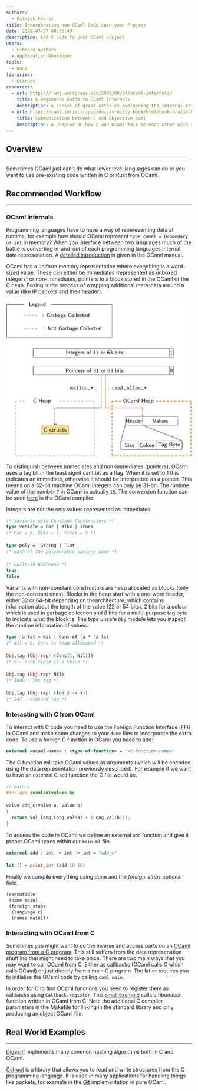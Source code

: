 ```yaml
---
authors:
  - Patrick Ferris
title: Incorporating non-OCaml Code into your Project
date: 2020-07-27 09:35:49
description: Add C code to your OCaml project
users:
  - Library Authors
  - Application Developer
tools:
  - Dune
libraries: 
  - Cstruct
resources: 
  - url: https://rwmj.wordpress.com/2009/08/04/ocaml-internals/
    title: A Beginners Guide to OCaml Internals
    description: A series of great articles explaining the internal respresentation of values in OCaml, useful for understanding things like memory profiling and GC.
  - url: https://caml.inria.fr/pub/docs/oreilly-book/html/book-ora114.html
    title: Communication between C and Objective Caml 
    description: A chapter on how C and OCaml talk to each other with some useful diagrams too
---
```


## Overview

---

Sometimes OCaml just can't do what lower level languages can do or you want to use pre-existing code written in C or Rust from OCaml. 

## Recommended Workflow

---

### OCaml Internals 

Programming languages have to have a way of reperesenting data at runtime, for example how should OCaml represent `type camel = Dromedary of int` in memory? When you interface between two languages much of the battle is converting in-and-out of each programming languages internal data represenation. A [detailed introduction](https://caml.inria.fr/pub/docs/manual-ocaml/intfc.html#s%3Ac-ocaml-datatype-repr) is given in the OCaml manual.

OCaml has a uniform memory representation where everything is a word-sized value. These can either be immediates (represented as unboxed integers) or non-immediates, pointers to a block stored in the OCaml or the C heap. Boxing is the process of wrapping additional meta-data around a value (like IP packets and their header). 

![OCaml runtime data represenation](/images/data-repr.jpg)

To distinguish between immediates and non-immediates (pointers), OCaml uses a tag bit in the least significant bit as a flag. When it is set to 1 this indicates an immediate, otherwise it should be interpretted as a pointer. This means on a 32-bit machine OCaml integers can only be 31-bit. The runtime value of the number `7` in OCaml is actually `15`. The conversion function can be seen [here](https://github.com/ocaml/ocaml/blob/trunk/runtime/caml/mlvalues.h#L75) in the OCaml compiler.

Integers are not the only values represented as immediates. 

```ocaml
(* Variants with Constant Constructors *)
type vehicle = Car | Bike | Truck
(* Car = 0, Bike = 3, Truck = 5 *)

type poly = `String | `Int 
(* Hash of the polymorphic variant name *)

(* Built-in booleans *)
true 
false 
```

Variants with non-constant constructors are heap allocated as blocks (only the non-constant ones). Blocks in the heap start with a one-word header, either 32 or 64-bit depending on thearchitecture, which contains information about the length of the value (22 or 54 bits), 2 bits for a colour which is used in garbage collection and 8 bits for a multi-purpose tag byte to indicate what the block is. The type unsafe `Obj` module lets you inspect the runtime information of values. 

```ocaml
type 'a lst = Nil | Cons of 'a * 'a lst 
(* Nil = 0, Cons is heap allocated *)

Obj.tag (Obj.repr (Cons(1, Nil)))
(* 0 - Each field is a value *)

Obj.tag (Obj.repr Nil) 
(* 1000 - Int tag *)

Obj.tag (Obj.repr (fun x -> x)) 
(* 247 - closure tag *)
```

### Interacting with C from OCaml 

To interact with C code you need to use the Foreign Function Interface (FFI) in OCaml and make some changes to your `dune` files to incorporate the extra code. To use a foreign C function in OCaml you need to add: 

```ocaml
external <ocaml-name> : <type-of-function> = "<c-function-name>"
```

The C function will take OCaml values as arguments (which will be encoded using the data representation previously described). For example if we want to have an external C `add` function the C file would be. 

```c
// main.c
#include <caml/mlvalues.h>

value add_c(value a, value b)
{
  return Val_long(Long_val(a) + (Long_val(b)));
}
```

To access the code in OCaml we define an external `add` function and give it proper OCaml types within our `main.ml` file. 

```ocaml
external add : int -> int -> int = "add_c"

let () = print_int (add 10 10)
```

Finally we compile everything using dune and the *foreign_stubs* optional field.  

```
(executable
 (name main)
 (foreign_stubs
  (language c)
  (names main)))
```

### Interacting with OCaml from C 

Sometimes you might want to do the inverse and access parts on an [OCaml program from a C program](https://ocaml.org/releases/4.10/htmlman/intfc.html). This still suffers from the data represenation shuffling that might need to take place. There are two main ways that you may want to call OCaml from C. Either as callbacks (OCaml calls C which calls OCaml) or just directly from a main C program. The latter requires you to initialise the OCaml code by calling `caml_main`. 

In order for C to find OCaml functions you need to register them as callbacks using `Callback.register`. This [small example](https://github.com/patricoferris/ocaml-c-example) calls a fibonacci function written in OCaml from C. Note the additional C compiler parameters in the Makefile for linking in the standard library and only producing an object OCaml file. 

## Real World Examples

---

[Digestif](https://github.com/mirage/digestif/tree/master/src-c/native) implements many common hashing algorithms both in C and OCaml.

[Cstruct](https://github.com/mirage/ocaml-cstruct)  is a library that allows you to read and write structures from the C programming language. It is used in many applications for handling things like packets, for example in the [Git](https://github.com/mirage/ocaml-git) implementation in pure OCaml.